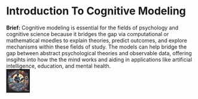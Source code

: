 # Introduction To Cognitive Modeling
**Brief:**
Cognitive modeling is essential for the fields of psychology and cognitive science because it bridges the gap via computational or mathematical moedles to explain theories, predict outcomes, and explore mechanisms within these fields of study. The models can help bridge the gap between abstract psychological theories and observable data, offering insgihts into how the the mind works and aiding in applications like artificial intelligence, education, and mental health.<br>
<img src="Team_Logo.jpg" alt="Logo" width="12.5%" height="12.5%">
